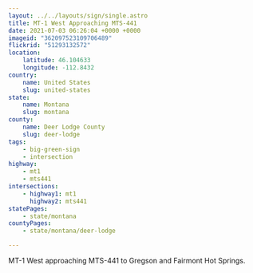 ```yaml
---
layout: ../../layouts/sign/single.astro
title: MT-1 West Approaching MTS-441
date: 2021-07-03 06:26:04 +0000 +0000
imageid: "362097523109706489"
flickrid: "51293132572"
location:
    latitude: 46.104633
    longitude: -112.8432
country:
    name: United States
    slug: united-states
state:
    name: Montana
    slug: montana
county:
    name: Deer Lodge County
    slug: deer-lodge
tags:
    - big-green-sign
    - intersection
highway:
    - mt1
    - mts441
intersections:
    - highway1: mt1
      highway2: mts441
statePages:
    - state/montana
countyPages:
    - state/montana/deer-lodge

---
```

MT-1 West approaching MTS-441 to Gregson and Fairmont Hot Springs.